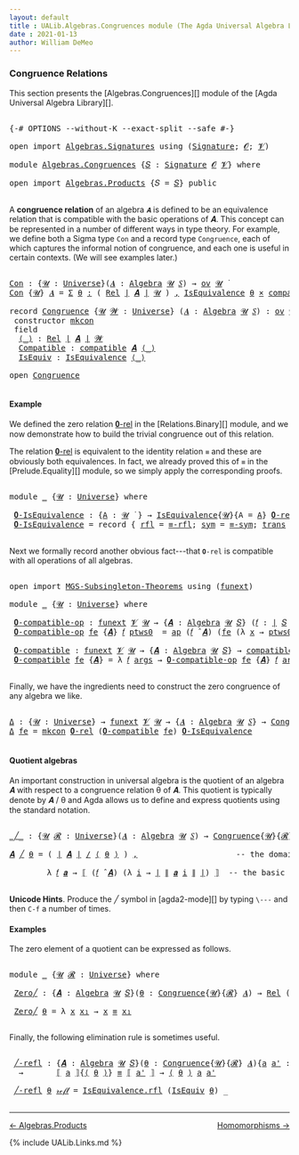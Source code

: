 ```yaml
---
layout: default
title : UALib.Algebras.Congruences module (The Agda Universal Algebra Library)
date : 2021-01-13
author: William DeMeo
---
```


### <a id="congruence-relations">Congruence Relations</a>

This section presents the [Algebras.Congruences][] module of the [Agda Universal Algebra Library][].

<pre class="Agda">

<a id="320" class="Symbol">{-#</a> <a id="324" class="Keyword">OPTIONS</a> <a id="332" class="Pragma">--without-K</a> <a id="344" class="Pragma">--exact-split</a> <a id="358" class="Pragma">--safe</a> <a id="365" class="Symbol">#-}</a>

<a id="370" class="Keyword">open</a> <a id="375" class="Keyword">import</a> <a id="382" href="Algebras.Signatures.html" class="Module">Algebras.Signatures</a> <a id="402" class="Keyword">using</a> <a id="408" class="Symbol">(</a><a id="409" href="Algebras.Signatures.html#1299" class="Function">Signature</a><a id="418" class="Symbol">;</a> <a id="420" href="Prelude.Preliminaries.html#5600" class="Generalizable">𝓞</a><a id="421" class="Symbol">;</a> <a id="423" href="Universes.html#262" class="Generalizable">𝓥</a><a id="424" class="Symbol">)</a>

<a id="427" class="Keyword">module</a> <a id="434" href="Algebras.Congruences.html" class="Module">Algebras.Congruences</a> <a id="455" class="Symbol">{</a><a id="456" href="Algebras.Congruences.html#456" class="Bound">𝑆</a> <a id="458" class="Symbol">:</a> <a id="460" href="Algebras.Signatures.html#1299" class="Function">Signature</a> <a id="470" href="Prelude.Preliminaries.html#5600" class="Generalizable">𝓞</a> <a id="472" href="Universes.html#262" class="Generalizable">𝓥</a><a id="473" class="Symbol">}</a> <a id="475" class="Keyword">where</a>

<a id="482" class="Keyword">open</a> <a id="487" class="Keyword">import</a> <a id="494" href="Algebras.Products.html" class="Module">Algebras.Products</a> <a id="512" class="Symbol">{</a><a id="513" class="Argument">𝑆</a> <a id="515" class="Symbol">=</a> <a id="517" href="Algebras.Congruences.html#456" class="Bound">𝑆</a><a id="518" class="Symbol">}</a> <a id="520" class="Keyword">public</a>

</pre>

A **congruence relation** of an algebra `𝑨` is defined to be an equivalence relation that is compatible with the basic operations of 𝑨.  This concept can be represented in a number of different ways in type theory.  For example, we define both a Sigma type `Con` and a record type `Congruence`, each of which captures the informal notion of congruence, and each one is useful in certain contexts. (We will see examples later.)

<pre class="Agda">

<a id="Con"></a><a id="982" href="Algebras.Congruences.html#982" class="Function">Con</a> <a id="986" class="Symbol">:</a> <a id="988" class="Symbol">{</a><a id="989" href="Algebras.Congruences.html#989" class="Bound">𝓤</a> <a id="991" class="Symbol">:</a> <a id="993" href="Agda.Primitive.html#423" class="Function">Universe</a><a id="1001" class="Symbol">}(</a><a id="1003" href="Algebras.Congruences.html#1003" class="Bound">𝑨</a> <a id="1005" class="Symbol">:</a> <a id="1007" href="Algebras.Algebras.html#694" class="Function">Algebra</a> <a id="1015" href="Algebras.Congruences.html#989" class="Bound">𝓤</a> <a id="1017" href="Algebras.Congruences.html#456" class="Bound">𝑆</a><a id="1018" class="Symbol">)</a> <a id="1020" class="Symbol">→</a> <a id="1022" href="Algebras.Products.html#1918" class="Function">ov</a> <a id="1025" href="Algebras.Congruences.html#989" class="Bound">𝓤</a> <a id="1027" href="Universes.html#403" class="Function Operator">̇</a>
<a id="1029" href="Algebras.Congruences.html#982" class="Function">Con</a> <a id="1033" class="Symbol">{</a><a id="1034" href="Algebras.Congruences.html#1034" class="Bound">𝓤</a><a id="1035" class="Symbol">}</a> <a id="1037" href="Algebras.Congruences.html#1037" class="Bound">𝑨</a> <a id="1039" class="Symbol">=</a> <a id="1041" href="MGS-MLTT.html#3074" class="Function">Σ</a> <a id="1043" href="Algebras.Congruences.html#1043" class="Bound">θ</a> <a id="1045" href="MGS-MLTT.html#3074" class="Function">꞉</a> <a id="1047" class="Symbol">(</a> <a id="1049" href="Relations.Binary.html#1774" class="Function">Rel</a> <a id="1053" href="Prelude.Preliminaries.html#13569" class="Function Operator">∣</a> <a id="1055" href="Algebras.Congruences.html#1037" class="Bound">𝑨</a> <a id="1057" href="Prelude.Preliminaries.html#13569" class="Function Operator">∣</a> <a id="1059" href="Algebras.Congruences.html#1034" class="Bound">𝓤</a> <a id="1061" class="Symbol">)</a> <a id="1063" href="MGS-MLTT.html#3074" class="Function">,</a> <a id="1065" href="Relations.Quotients.html#1913" class="Record">IsEquivalence</a> <a id="1079" href="Algebras.Congruences.html#1043" class="Bound">θ</a> <a id="1081" href="MGS-MLTT.html#3515" class="Function Operator">×</a> <a id="1083" href="Algebras.Algebras.html#5921" class="Function">compatible</a> <a id="1094" href="Algebras.Congruences.html#1037" class="Bound">𝑨</a> <a id="1096" href="Algebras.Congruences.html#1043" class="Bound">θ</a>

<a id="1099" class="Keyword">record</a> <a id="Congruence"></a><a id="1106" href="Algebras.Congruences.html#1106" class="Record">Congruence</a> <a id="1117" class="Symbol">{</a><a id="1118" href="Algebras.Congruences.html#1118" class="Bound">𝓤</a> <a id="1120" href="Algebras.Congruences.html#1120" class="Bound">𝓦</a> <a id="1122" class="Symbol">:</a> <a id="1124" href="Agda.Primitive.html#423" class="Function">Universe</a><a id="1132" class="Symbol">}</a> <a id="1134" class="Symbol">(</a><a id="1135" href="Algebras.Congruences.html#1135" class="Bound">𝑨</a> <a id="1137" class="Symbol">:</a> <a id="1139" href="Algebras.Algebras.html#694" class="Function">Algebra</a> <a id="1147" href="Algebras.Congruences.html#1118" class="Bound">𝓤</a> <a id="1149" href="Algebras.Congruences.html#456" class="Bound">𝑆</a><a id="1150" class="Symbol">)</a> <a id="1152" class="Symbol">:</a> <a id="1154" href="Algebras.Products.html#1918" class="Function">ov</a> <a id="1157" href="Algebras.Congruences.html#1120" class="Bound">𝓦</a> <a id="1159" href="Agda.Primitive.html#636" class="Function Operator">⊔</a> <a id="1161" href="Algebras.Congruences.html#1118" class="Bound">𝓤</a> <a id="1163" href="Universes.html#403" class="Function Operator">̇</a>  <a id="1166" class="Keyword">where</a>
 <a id="1173" class="Keyword">constructor</a> <a id="mkcon"></a><a id="1185" href="Algebras.Congruences.html#1185" class="InductiveConstructor">mkcon</a>
 <a id="1192" class="Keyword">field</a>
  <a id="Congruence.⟨_⟩"></a><a id="1200" href="Algebras.Congruences.html#1200" class="Field Operator">⟨_⟩</a> <a id="1204" class="Symbol">:</a> <a id="1206" href="Relations.Binary.html#1774" class="Function">Rel</a> <a id="1210" href="Prelude.Preliminaries.html#13569" class="Function Operator">∣</a> <a id="1212" href="Algebras.Congruences.html#1135" class="Bound">𝑨</a> <a id="1214" href="Prelude.Preliminaries.html#13569" class="Function Operator">∣</a> <a id="1216" href="Algebras.Congruences.html#1120" class="Bound">𝓦</a>
  <a id="Congruence.Compatible"></a><a id="1220" href="Algebras.Congruences.html#1220" class="Field">Compatible</a> <a id="1231" class="Symbol">:</a> <a id="1233" href="Algebras.Algebras.html#5921" class="Function">compatible</a> <a id="1244" href="Algebras.Congruences.html#1135" class="Bound">𝑨</a> <a id="1246" href="Algebras.Congruences.html#1200" class="Field Operator">⟨_⟩</a>
  <a id="Congruence.IsEquiv"></a><a id="1252" href="Algebras.Congruences.html#1252" class="Field">IsEquiv</a> <a id="1260" class="Symbol">:</a> <a id="1262" href="Relations.Quotients.html#1913" class="Record">IsEquivalence</a> <a id="1276" href="Algebras.Congruences.html#1200" class="Field Operator">⟨_⟩</a>

<a id="1281" class="Keyword">open</a> <a id="1286" href="Algebras.Congruences.html#1106" class="Module">Congruence</a>

</pre>



#### <a id="example">Example</a>

We defined the zero relation <a href="https://ualib.gitlab.io/Relations.Binary.html#1993">𝟎-rel</a> in the [Relations.Binary][] module, and we now demonstrate how to build the trivial congruence out of this relation.

The relation <a href="https://ualib.gitlab.io/Relations.Binary.html#1993">𝟎-rel</a> is equivalent to the identity relation `≡` and these are obviously both equivalences. In fact, we already proved this of `≡` in the [Prelude.Equality][] module, so we simply apply the corresponding proofs.

<pre class="Agda">

<a id="1869" class="Keyword">module</a> <a id="1876" href="Algebras.Congruences.html#1876" class="Module">_</a> <a id="1878" class="Symbol">{</a><a id="1879" href="Algebras.Congruences.html#1879" class="Bound">𝓤</a> <a id="1881" class="Symbol">:</a> <a id="1883" href="Agda.Primitive.html#423" class="Function">Universe</a><a id="1891" class="Symbol">}</a> <a id="1893" class="Keyword">where</a>

 <a id="1901" href="Algebras.Congruences.html#1901" class="Function">𝟎-IsEquivalence</a> <a id="1917" class="Symbol">:</a> <a id="1919" class="Symbol">{</a><a id="1920" href="Algebras.Congruences.html#1920" class="Bound">A</a> <a id="1922" class="Symbol">:</a> <a id="1924" href="Algebras.Congruences.html#1879" class="Bound">𝓤</a> <a id="1926" href="Universes.html#403" class="Function Operator">̇</a> <a id="1928" class="Symbol">}</a> <a id="1930" class="Symbol">→</a> <a id="1932" href="Relations.Quotients.html#1913" class="Record">IsEquivalence</a><a id="1945" class="Symbol">{</a><a id="1946" href="Algebras.Congruences.html#1879" class="Bound">𝓤</a><a id="1947" class="Symbol">}{</a><a id="1949" class="Argument">A</a> <a id="1951" class="Symbol">=</a> <a id="1953" href="Algebras.Congruences.html#1920" class="Bound">A</a><a id="1954" class="Symbol">}</a> <a id="1956" href="Relations.Binary.html#2303" class="Function">𝟎-rel</a>
 <a id="1963" href="Algebras.Congruences.html#1901" class="Function">𝟎-IsEquivalence</a> <a id="1979" class="Symbol">=</a> <a id="1981" class="Keyword">record</a> <a id="1988" class="Symbol">{</a> <a id="1990" href="Relations.Quotients.html#1981" class="Field">rfl</a> <a id="1994" class="Symbol">=</a> <a id="1996" href="Prelude.Equality.html#1704" class="Function">≡-rfl</a><a id="2001" class="Symbol">;</a> <a id="2003" href="Relations.Quotients.html#2006" class="Field">sym</a> <a id="2007" class="Symbol">=</a> <a id="2009" href="Prelude.Equality.html#1746" class="Function">≡-sym</a><a id="2014" class="Symbol">;</a> <a id="2016" href="Relations.Quotients.html#2031" class="Field">trans</a> <a id="2022" class="Symbol">=</a> <a id="2024" href="Prelude.Equality.html#1805" class="Function">≡-trans</a> <a id="2032" class="Symbol">}</a>

</pre>

Next we formally record another obvious fact---that `𝟎-rel` is compatible with all operations of all algebras.

<pre class="Agda">

<a id="2173" class="Keyword">open</a> <a id="2178" class="Keyword">import</a> <a id="2185" href="MGS-Subsingleton-Theorems.html" class="Module">MGS-Subsingleton-Theorems</a> <a id="2211" class="Keyword">using</a> <a id="2217" class="Symbol">(</a><a id="2218" href="MGS-FunExt-from-Univalence.html#393" class="Function">funext</a><a id="2224" class="Symbol">)</a>

<a id="2227" class="Keyword">module</a> <a id="2234" href="Algebras.Congruences.html#2234" class="Module">_</a> <a id="2236" class="Symbol">{</a><a id="2237" href="Algebras.Congruences.html#2237" class="Bound">𝓤</a> <a id="2239" class="Symbol">:</a> <a id="2241" href="Agda.Primitive.html#423" class="Function">Universe</a><a id="2249" class="Symbol">}</a> <a id="2251" class="Keyword">where</a>

 <a id="2259" href="Algebras.Congruences.html#2259" class="Function">𝟎-compatible-op</a> <a id="2275" class="Symbol">:</a> <a id="2277" href="MGS-FunExt-from-Univalence.html#393" class="Function">funext</a> <a id="2284" href="Algebras.Congruences.html#472" class="Bound">𝓥</a> <a id="2286" href="Algebras.Congruences.html#2237" class="Bound">𝓤</a> <a id="2288" class="Symbol">→</a> <a id="2290" class="Symbol">{</a><a id="2291" href="Algebras.Congruences.html#2291" class="Bound">𝑨</a> <a id="2293" class="Symbol">:</a> <a id="2295" href="Algebras.Algebras.html#694" class="Function">Algebra</a> <a id="2303" href="Algebras.Congruences.html#2237" class="Bound">𝓤</a> <a id="2305" href="Algebras.Congruences.html#456" class="Bound">𝑆</a><a id="2306" class="Symbol">}</a> <a id="2308" class="Symbol">(</a><a id="2309" href="Algebras.Congruences.html#2309" class="Bound">𝑓</a> <a id="2311" class="Symbol">:</a> <a id="2313" href="Prelude.Preliminaries.html#13569" class="Function Operator">∣</a> <a id="2315" href="Algebras.Congruences.html#456" class="Bound">𝑆</a> <a id="2317" href="Prelude.Preliminaries.html#13569" class="Function Operator">∣</a><a id="2318" class="Symbol">)</a> <a id="2320" class="Symbol">→</a> <a id="2322" href="Relations.Binary.html#4115" class="Function">compatible-fun</a> <a id="2337" class="Symbol">(</a><a id="2338" href="Algebras.Congruences.html#2309" class="Bound">𝑓</a> <a id="2340" href="Algebras.Algebras.html#2997" class="Function Operator">̂</a> <a id="2342" href="Algebras.Congruences.html#2291" class="Bound">𝑨</a><a id="2343" class="Symbol">)</a> <a id="2345" href="Relations.Binary.html#2303" class="Function">𝟎-rel</a>
 <a id="2352" href="Algebras.Congruences.html#2259" class="Function">𝟎-compatible-op</a> <a id="2368" href="Algebras.Congruences.html#2368" class="Bound">fe</a> <a id="2371" class="Symbol">{</a><a id="2372" href="Algebras.Congruences.html#2372" class="Bound">𝑨</a><a id="2373" class="Symbol">}</a> <a id="2375" href="Algebras.Congruences.html#2375" class="Bound">𝑓</a> <a id="2377" href="Algebras.Congruences.html#2377" class="Bound">ptws0</a>  <a id="2384" class="Symbol">=</a> <a id="2386" href="MGS-MLTT.html#6613" class="Function">ap</a> <a id="2389" class="Symbol">(</a><a id="2390" href="Algebras.Congruences.html#2375" class="Bound">𝑓</a> <a id="2392" href="Algebras.Algebras.html#2997" class="Function Operator">̂</a> <a id="2394" href="Algebras.Congruences.html#2372" class="Bound">𝑨</a><a id="2395" class="Symbol">)</a> <a id="2397" class="Symbol">(</a><a id="2398" href="Algebras.Congruences.html#2368" class="Bound">fe</a> <a id="2401" class="Symbol">(λ</a> <a id="2404" href="Algebras.Congruences.html#2404" class="Bound">x</a> <a id="2406" class="Symbol">→</a> <a id="2408" href="Algebras.Congruences.html#2377" class="Bound">ptws0</a> <a id="2414" href="Algebras.Congruences.html#2404" class="Bound">x</a><a id="2415" class="Symbol">))</a>

 <a id="2420" href="Algebras.Congruences.html#2420" class="Function">𝟎-compatible</a> <a id="2433" class="Symbol">:</a> <a id="2435" href="MGS-FunExt-from-Univalence.html#393" class="Function">funext</a> <a id="2442" href="Algebras.Congruences.html#472" class="Bound">𝓥</a> <a id="2444" href="Algebras.Congruences.html#2237" class="Bound">𝓤</a> <a id="2446" class="Symbol">→</a> <a id="2448" class="Symbol">{</a><a id="2449" href="Algebras.Congruences.html#2449" class="Bound">𝑨</a> <a id="2451" class="Symbol">:</a> <a id="2453" href="Algebras.Algebras.html#694" class="Function">Algebra</a> <a id="2461" href="Algebras.Congruences.html#2237" class="Bound">𝓤</a> <a id="2463" href="Algebras.Congruences.html#456" class="Bound">𝑆</a><a id="2464" class="Symbol">}</a> <a id="2466" class="Symbol">→</a> <a id="2468" href="Algebras.Algebras.html#5921" class="Function">compatible</a> <a id="2479" href="Algebras.Congruences.html#2449" class="Bound">𝑨</a> <a id="2481" href="Relations.Binary.html#2303" class="Function">𝟎-rel</a>
 <a id="2488" href="Algebras.Congruences.html#2420" class="Function">𝟎-compatible</a> <a id="2501" href="Algebras.Congruences.html#2501" class="Bound">fe</a> <a id="2504" class="Symbol">{</a><a id="2505" href="Algebras.Congruences.html#2505" class="Bound">𝑨</a><a id="2506" class="Symbol">}</a> <a id="2508" class="Symbol">=</a> <a id="2510" class="Symbol">λ</a> <a id="2512" href="Algebras.Congruences.html#2512" class="Bound">𝑓</a> <a id="2514" href="Algebras.Congruences.html#2514" class="Bound">args</a> <a id="2519" class="Symbol">→</a> <a id="2521" href="Algebras.Congruences.html#2259" class="Function">𝟎-compatible-op</a> <a id="2537" href="Algebras.Congruences.html#2501" class="Bound">fe</a> <a id="2540" class="Symbol">{</a><a id="2541" href="Algebras.Congruences.html#2505" class="Bound">𝑨</a><a id="2542" class="Symbol">}</a> <a id="2544" href="Algebras.Congruences.html#2512" class="Bound">𝑓</a> <a id="2546" href="Algebras.Congruences.html#2514" class="Bound">args</a>

</pre>

Finally, we have the ingredients need to construct the zero congruence of any algebra we like.

<pre class="Agda">

<a id="Δ"></a><a id="2674" href="Algebras.Congruences.html#2674" class="Function">Δ</a> <a id="2676" class="Symbol">:</a> <a id="2678" class="Symbol">{</a><a id="2679" href="Algebras.Congruences.html#2679" class="Bound">𝓤</a> <a id="2681" class="Symbol">:</a> <a id="2683" href="Agda.Primitive.html#423" class="Function">Universe</a><a id="2691" class="Symbol">}</a> <a id="2693" class="Symbol">→</a> <a id="2695" href="MGS-FunExt-from-Univalence.html#393" class="Function">funext</a> <a id="2702" href="Algebras.Congruences.html#472" class="Bound">𝓥</a> <a id="2704" href="Algebras.Congruences.html#2679" class="Bound">𝓤</a> <a id="2706" class="Symbol">→</a> <a id="2708" class="Symbol">{</a><a id="2709" href="Algebras.Congruences.html#2709" class="Bound">𝑨</a> <a id="2711" class="Symbol">:</a> <a id="2713" href="Algebras.Algebras.html#694" class="Function">Algebra</a> <a id="2721" href="Algebras.Congruences.html#2679" class="Bound">𝓤</a> <a id="2723" href="Algebras.Congruences.html#456" class="Bound">𝑆</a><a id="2724" class="Symbol">}</a> <a id="2726" class="Symbol">→</a> <a id="2728" href="Algebras.Congruences.html#1106" class="Record">Congruence</a> <a id="2739" href="Algebras.Congruences.html#2709" class="Bound">𝑨</a>
<a id="2741" href="Algebras.Congruences.html#2674" class="Function">Δ</a> <a id="2743" href="Algebras.Congruences.html#2743" class="Bound">fe</a> <a id="2746" class="Symbol">=</a> <a id="2748" href="Algebras.Congruences.html#1185" class="InductiveConstructor">mkcon</a> <a id="2754" href="Relations.Binary.html#2303" class="Function">𝟎-rel</a> <a id="2760" class="Symbol">(</a><a id="2761" href="Algebras.Congruences.html#2420" class="Function">𝟎-compatible</a> <a id="2774" href="Algebras.Congruences.html#2743" class="Bound">fe</a><a id="2776" class="Symbol">)</a> <a id="2778" href="Algebras.Congruences.html#1901" class="Function">𝟎-IsEquivalence</a>

</pre>




#### <a id="quotient-algebras">Quotient algebras</a>

An important construction in universal algebra is the quotient of an algebra 𝑨 with respect to a congruence relation θ of 𝑨.  This quotient is typically denote by 𝑨 / θ and Agda allows us to define and express quotients using the standard notation.

<pre class="Agda">

<a id="_╱_"></a><a id="3128" href="Algebras.Congruences.html#3128" class="Function Operator">_╱_</a> <a id="3132" class="Symbol">:</a> <a id="3134" class="Symbol">{</a><a id="3135" href="Algebras.Congruences.html#3135" class="Bound">𝓤</a> <a id="3137" href="Algebras.Congruences.html#3137" class="Bound">𝓡</a> <a id="3139" class="Symbol">:</a> <a id="3141" href="Agda.Primitive.html#423" class="Function">Universe</a><a id="3149" class="Symbol">}(</a><a id="3151" href="Algebras.Congruences.html#3151" class="Bound">𝑨</a> <a id="3153" class="Symbol">:</a> <a id="3155" href="Algebras.Algebras.html#694" class="Function">Algebra</a> <a id="3163" href="Algebras.Congruences.html#3135" class="Bound">𝓤</a> <a id="3165" href="Algebras.Congruences.html#456" class="Bound">𝑆</a><a id="3166" class="Symbol">)</a> <a id="3168" class="Symbol">→</a> <a id="3170" href="Algebras.Congruences.html#1106" class="Record">Congruence</a><a id="3180" class="Symbol">{</a><a id="3181" href="Algebras.Congruences.html#3135" class="Bound">𝓤</a><a id="3182" class="Symbol">}{</a><a id="3184" href="Algebras.Congruences.html#3137" class="Bound">𝓡</a><a id="3185" class="Symbol">}</a> <a id="3187" href="Algebras.Congruences.html#3151" class="Bound">𝑨</a> <a id="3189" class="Symbol">→</a> <a id="3191" href="Algebras.Algebras.html#694" class="Function">Algebra</a> <a id="3199" class="Symbol">(</a><a id="3200" href="Algebras.Congruences.html#3135" class="Bound">𝓤</a> <a id="3202" href="Agda.Primitive.html#636" class="Function Operator">⊔</a> <a id="3204" href="Algebras.Congruences.html#3137" class="Bound">𝓡</a> <a id="3206" href="Agda.Primitive.html#606" class="Function Operator">⁺</a><a id="3207" class="Symbol">)</a> <a id="3209" href="Algebras.Congruences.html#456" class="Bound">𝑆</a>

<a id="3212" href="Algebras.Congruences.html#3212" class="Bound">𝑨</a> <a id="3214" href="Algebras.Congruences.html#3128" class="Function Operator">╱</a> <a id="3216" href="Algebras.Congruences.html#3216" class="Bound">θ</a> <a id="3218" class="Symbol">=</a> <a id="3220" class="Symbol">(</a> <a id="3222" href="Prelude.Preliminaries.html#13569" class="Function Operator">∣</a> <a id="3224" href="Algebras.Congruences.html#3212" class="Bound">𝑨</a> <a id="3226" href="Prelude.Preliminaries.html#13569" class="Function Operator">∣</a> <a id="3228" href="Relations.Quotients.html#3650" class="Function Operator">/</a> <a id="3230" href="Algebras.Congruences.html#1200" class="Field Operator">⟨</a> <a id="3232" href="Algebras.Congruences.html#3216" class="Bound">θ</a> <a id="3234" href="Algebras.Congruences.html#1200" class="Field Operator">⟩</a> <a id="3236" class="Symbol">)</a> <a id="3238" href="Prelude.Preliminaries.html#14564" class="InductiveConstructor Operator">,</a>                     <a id="3260" class="Comment">-- the domain of the quotient algebra</a>

        <a id="3307" class="Symbol">λ</a> <a id="3309" href="Algebras.Congruences.html#3309" class="Bound">𝑓</a> <a id="3311" href="Algebras.Congruences.html#3311" class="Bound">𝒂</a> <a id="3313" class="Symbol">→</a> <a id="3315" href="Relations.Quotients.html#3862" class="Function Operator">⟦</a> <a id="3317" class="Symbol">(</a><a id="3318" href="Algebras.Congruences.html#3309" class="Bound">𝑓</a> <a id="3320" href="Algebras.Algebras.html#2997" class="Function Operator">̂</a> <a id="3322" href="Algebras.Congruences.html#3212" class="Bound">𝑨</a><a id="3323" class="Symbol">)</a> <a id="3325" class="Symbol">(λ</a> <a id="3328" href="Algebras.Congruences.html#3328" class="Bound">i</a> <a id="3330" class="Symbol">→</a> <a id="3332" href="Prelude.Preliminaries.html#13569" class="Function Operator">∣</a> <a id="3334" href="Prelude.Preliminaries.html#13647" class="Function Operator">∥</a> <a id="3336" href="Algebras.Congruences.html#3311" class="Bound">𝒂</a> <a id="3338" href="Algebras.Congruences.html#3328" class="Bound">i</a> <a id="3340" href="Prelude.Preliminaries.html#13647" class="Function Operator">∥</a> <a id="3342" href="Prelude.Preliminaries.html#13569" class="Function Operator">∣</a><a id="3343" class="Symbol">)</a> <a id="3345" href="Relations.Quotients.html#3862" class="Function Operator">⟧</a>  <a id="3348" class="Comment">-- the basic operations of the quotient algebra</a>

</pre>

**Unicode Hints**. Produce the ╱ symbol in [agda2-mode][] by typing `\---` and then `C-f` a number of times.

#### <a id="examples">Examples</a>

The zero element of a quotient can be expressed as follows.

<pre class="Agda">

<a id="3630" class="Keyword">module</a> <a id="3637" href="Algebras.Congruences.html#3637" class="Module">_</a> <a id="3639" class="Symbol">{</a><a id="3640" href="Algebras.Congruences.html#3640" class="Bound">𝓤</a> <a id="3642" href="Algebras.Congruences.html#3642" class="Bound">𝓡</a> <a id="3644" class="Symbol">:</a> <a id="3646" href="Agda.Primitive.html#423" class="Function">Universe</a><a id="3654" class="Symbol">}</a> <a id="3656" class="Keyword">where</a>

 <a id="3664" href="Algebras.Congruences.html#3664" class="Function">Zero╱</a> <a id="3670" class="Symbol">:</a> <a id="3672" class="Symbol">{</a><a id="3673" href="Algebras.Congruences.html#3673" class="Bound">𝑨</a> <a id="3675" class="Symbol">:</a> <a id="3677" href="Algebras.Algebras.html#694" class="Function">Algebra</a> <a id="3685" href="Algebras.Congruences.html#3640" class="Bound">𝓤</a> <a id="3687" href="Algebras.Congruences.html#456" class="Bound">𝑆</a><a id="3688" class="Symbol">}(</a><a id="3690" href="Algebras.Congruences.html#3690" class="Bound">θ</a> <a id="3692" class="Symbol">:</a> <a id="3694" href="Algebras.Congruences.html#1106" class="Record">Congruence</a><a id="3704" class="Symbol">{</a><a id="3705" href="Algebras.Congruences.html#3640" class="Bound">𝓤</a><a id="3706" class="Symbol">}{</a><a id="3708" href="Algebras.Congruences.html#3642" class="Bound">𝓡</a><a id="3709" class="Symbol">}</a> <a id="3711" href="Algebras.Congruences.html#3673" class="Bound">𝑨</a><a id="3712" class="Symbol">)</a> <a id="3714" class="Symbol">→</a> <a id="3716" href="Relations.Binary.html#1774" class="Function">Rel</a> <a id="3720" class="Symbol">(</a><a id="3721" href="Prelude.Preliminaries.html#13569" class="Function Operator">∣</a> <a id="3723" href="Algebras.Congruences.html#3673" class="Bound">𝑨</a> <a id="3725" href="Prelude.Preliminaries.html#13569" class="Function Operator">∣</a> <a id="3727" href="Relations.Quotients.html#3650" class="Function Operator">/</a> <a id="3729" href="Algebras.Congruences.html#1200" class="Field Operator">⟨</a> <a id="3731" href="Algebras.Congruences.html#3690" class="Bound">θ</a> <a id="3733" href="Algebras.Congruences.html#1200" class="Field Operator">⟩</a><a id="3734" class="Symbol">)(</a><a id="3736" href="Algebras.Congruences.html#3640" class="Bound">𝓤</a> <a id="3738" href="Agda.Primitive.html#636" class="Function Operator">⊔</a> <a id="3740" href="Algebras.Congruences.html#3642" class="Bound">𝓡</a> <a id="3742" href="Agda.Primitive.html#606" class="Function Operator">⁺</a><a id="3743" class="Symbol">)</a>

 <a id="3747" href="Algebras.Congruences.html#3664" class="Function">Zero╱</a> <a id="3753" href="Algebras.Congruences.html#3753" class="Bound">θ</a> <a id="3755" class="Symbol">=</a> <a id="3757" class="Symbol">λ</a> <a id="3759" href="Algebras.Congruences.html#3759" class="Bound">x</a> <a id="3761" href="Algebras.Congruences.html#3761" class="Bound">x₁</a> <a id="3764" class="Symbol">→</a> <a id="3766" href="Algebras.Congruences.html#3759" class="Bound">x</a> <a id="3768" href="Prelude.Inverses.html#620" class="Datatype Operator">≡</a> <a id="3770" href="Algebras.Congruences.html#3761" class="Bound">x₁</a>

</pre>

Finally, the following elimination rule is sometimes useful.

<pre class="Agda">

 <a id="3863" href="Algebras.Congruences.html#3863" class="Function">╱-refl</a> <a id="3870" class="Symbol">:</a> <a id="3872" class="Symbol">{</a><a id="3873" href="Algebras.Congruences.html#3873" class="Bound">𝑨</a> <a id="3875" class="Symbol">:</a> <a id="3877" href="Algebras.Algebras.html#694" class="Function">Algebra</a> <a id="3885" href="Algebras.Congruences.html#3640" class="Bound">𝓤</a> <a id="3887" href="Algebras.Congruences.html#456" class="Bound">𝑆</a><a id="3888" class="Symbol">}(</a><a id="3890" href="Algebras.Congruences.html#3890" class="Bound">θ</a> <a id="3892" class="Symbol">:</a> <a id="3894" href="Algebras.Congruences.html#1106" class="Record">Congruence</a><a id="3904" class="Symbol">{</a><a id="3905" href="Algebras.Congruences.html#3640" class="Bound">𝓤</a><a id="3906" class="Symbol">}{</a><a id="3908" href="Algebras.Congruences.html#3642" class="Bound">𝓡</a><a id="3909" class="Symbol">}</a> <a id="3911" href="Algebras.Congruences.html#3873" class="Bound">𝑨</a><a id="3912" class="Symbol">){</a><a id="3914" href="Algebras.Congruences.html#3914" class="Bound">a</a> <a id="3916" href="Algebras.Congruences.html#3916" class="Bound">a&#39;</a> <a id="3919" class="Symbol">:</a> <a id="3921" href="Prelude.Preliminaries.html#13569" class="Function Operator">∣</a> <a id="3923" href="Algebras.Congruences.html#3873" class="Bound">𝑨</a> <a id="3925" href="Prelude.Preliminaries.html#13569" class="Function Operator">∣</a><a id="3926" class="Symbol">}</a>
  <a id="3930" class="Symbol">→</a>       <a id="3938" href="Relations.Quotients.html#3862" class="Function Operator">⟦</a> <a id="3940" href="Algebras.Congruences.html#3914" class="Bound">a</a> <a id="3942" href="Relations.Quotients.html#3862" class="Function Operator">⟧</a><a id="3943" class="Symbol">{</a><a id="3944" href="Algebras.Congruences.html#1200" class="Field Operator">⟨</a> <a id="3946" href="Algebras.Congruences.html#3890" class="Bound">θ</a> <a id="3948" href="Algebras.Congruences.html#1200" class="Field Operator">⟩</a><a id="3949" class="Symbol">}</a> <a id="3951" href="Prelude.Inverses.html#620" class="Datatype Operator">≡</a> <a id="3953" href="Relations.Quotients.html#3862" class="Function Operator">⟦</a> <a id="3955" href="Algebras.Congruences.html#3916" class="Bound">a&#39;</a> <a id="3958" href="Relations.Quotients.html#3862" class="Function Operator">⟧</a> <a id="3960" class="Symbol">→</a> <a id="3962" href="Algebras.Congruences.html#1200" class="Field Operator">⟨</a> <a id="3964" href="Algebras.Congruences.html#3890" class="Bound">θ</a> <a id="3966" href="Algebras.Congruences.html#1200" class="Field Operator">⟩</a> <a id="3968" href="Algebras.Congruences.html#3914" class="Bound">a</a> <a id="3970" href="Algebras.Congruences.html#3916" class="Bound">a&#39;</a>

 <a id="3975" href="Algebras.Congruences.html#3863" class="Function">╱-refl</a> <a id="3982" href="Algebras.Congruences.html#3982" class="Bound">θ</a> <a id="3984" href="Prelude.Inverses.html#634" class="InductiveConstructor">𝓇ℯ𝒻𝓁</a> <a id="3989" class="Symbol">=</a> <a id="3991" href="Relations.Quotients.html#1981" class="Field">IsEquivalence.rfl</a> <a id="4009" class="Symbol">(</a><a id="4010" href="Algebras.Congruences.html#1252" class="Field">IsEquiv</a> <a id="4018" href="Algebras.Congruences.html#3982" class="Bound">θ</a><a id="4019" class="Symbol">)</a> <a id="4021" class="Symbol">_</a>

</pre>

--------------------------------------

[← Algebras.Products](Algebras.Products.html)
<span style="float:right;">[Homomorphisms →](Homomorphisms.html)</span>

{% include UALib.Links.md %}
